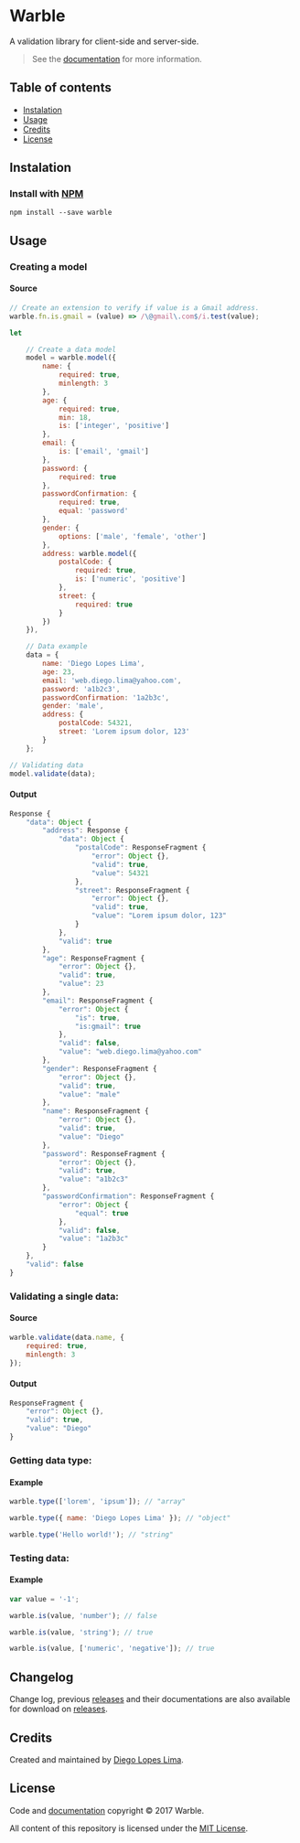 # Warble

A validation library for client-side and server-side.

> See the [documentation](https://github.com/DiegoLopesLima/warble/wiki/Documentation) for more information.

## Table of contents

- [Instalation](#instalation)
- [Usage](#usage)
- [Credits](#credits)
- [License](#license)

## Instalation

### Install with [NPM](https://www.npmjs.com/package/warble)

```
npm install --save warble
```

## Usage

### Creating a model

#### Source

```javascript
// Create an extension to verify if value is a Gmail address.
warble.fn.is.gmail = (value) => /\@gmail\.com$/i.test(value);

let

	// Create a data model
	model = warble.model({
		name: {
			required: true,
			minlength: 3
		},
		age: {
			required: true,
			min: 18,
			is: ['integer', 'positive']
		},
		email: {
			is: ['email', 'gmail']
		},
		password: {
			required: true
		},
		passwordConfirmation: {
			required: true,
			equal: 'password'
		},
		gender: {
			options: ['male', 'female', 'other']
		},
		address: warble.model({
			postalCode: {
				required: true,
				is: ['numeric', 'positive']
			},
			street: {
				required: true
			}
		})
	}),

	// Data example
	data = {
		name: 'Diego Lopes Lima',
		age: 23,
		email: 'web.diego.lima@yahoo.com',
		password: 'a1b2c3',
		passwordConfirmation: '1a2b3c',
		gender: 'male',
		address: {
			postalCode: 54321,
			street: 'Lorem ipsum dolor, 123'
		}
	};

// Validating data
model.validate(data);
```

#### Output

```javascript
Response {
	"data": Object {
		"address": Response {
			"data": Object {
				"postalCode": ResponseFragment {
					"error": Object {},
					"valid": true,
					"value": 54321
				},
				"street": ResponseFragment {
					"error": Object {},
					"valid": true,
					"value": "Lorem ipsum dolor, 123"
				}
			},
			"valid": true
		},
		"age": ResponseFragment {
			"error": Object {},
			"valid": true,
			"value": 23
		},
		"email": ResponseFragment {
			"error": Object {
				"is": true,
				"is:gmail": true
			},
			"valid": false,
			"value": "web.diego.lima@yahoo.com"
		},
		"gender": ResponseFragment {
			"error": Object {},
			"valid": true,
			"value": "male"
		},
		"name": ResponseFragment {
			"error": Object {},
			"valid": true,
			"value": "Diego"
		},
		"password": ResponseFragment {
			"error": Object {},
			"valid": true,
			"value": "a1b2c3"
		},
		"passwordConfirmation": ResponseFragment {
			"error": Object {
				"equal": true
			},
			"valid": false,
			"value": "1a2b3c"
		}
	},
	"valid": false
}
```

### Validating a single data:

#### Source

```javascript
warble.validate(data.name, {
	required: true,
	minlength: 3
});
```

#### Output

```javascript
ResponseFragment {
	"error": Object {},
	"valid": true,
	"value": "Diego"
}
```

### Getting data type:

#### Example
```javascript
warble.type(['lorem', 'ipsum']); // "array"

warble.type({ name: 'Diego Lopes Lima' }); // "object"

warble.type('Hello world!'); // "string"
```

### Testing data:

#### Example
```javascript
var value = '-1';

warble.is(value, 'number'); // false

warble.is(value, 'string'); // true

warble.is(value, ['numeric', 'negative']); // true
```

## Changelog

Change log, previous [releases](https://github.com/DiegoLopesLima/warble/releases) and their documentations are also available for download on [releases](https://github.com/DiegoLopesLima/warble/releases).

## Credits

Created and maintained by [Diego Lopes Lima](https://github.com/DiegoLopesLima).

## License

Code and [documentation](https://github.com/DiegoLopesLima/warble/wiki/Documentation) copyright © 2017 Warble.

All content of this repository is licensed under the [MIT License](https://github.com/DiegoLopesLima/warble/blob/master/LICENSE.md).
